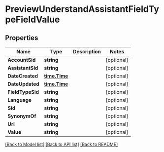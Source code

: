 # PreviewUnderstandAssistantFieldTypeFieldValue

## Properties

Name | Type | Description | Notes
------------ | ------------- | ------------- | -------------
**AccountSid** | **string** |  | [optional] 
**AssistantSid** | **string** |  | [optional] 
**DateCreated** | [**time.Time**](time.Time.md) |  | [optional] 
**DateUpdated** | [**time.Time**](time.Time.md) |  | [optional] 
**FieldTypeSid** | **string** |  | [optional] 
**Language** | **string** |  | [optional] 
**Sid** | **string** |  | [optional] 
**SynonymOf** | **string** |  | [optional] 
**Url** | **string** |  | [optional] 
**Value** | **string** |  | [optional] 

[[Back to Model list]](../README.md#documentation-for-models) [[Back to API list]](../README.md#documentation-for-api-endpoints) [[Back to README]](../README.md)


